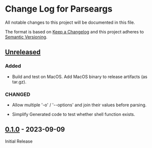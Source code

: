 
# Change Log for Parseargs

All notable changes to this project will be documented in this file.

The format is based on [Keep a Changelog](http://keepachangelog.com/en/1.0.0/)
and this project adheres to [Semantic Versioning](http://semver.org/spec/v2.0.0.html).

## [Unreleased]

### Added

* Build and test on MacOS. Add MacOS binary to release artifacts (as tar.gz).

### CHANGED

* Allow multiple '-o' / '--options' and join their values before parsing.

* Simplify Generated code to test whether shell function exists.

## [0.1.0] - 2023-09-09

Initial Release

[Unreleased]: https://github.com/rakus/parseargs/compare/v0.1.0...HEAD
[0.1.0]: https://github.com/rakus/parseargs/compare/d64c536...v0.1.0

